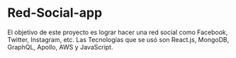 # Red-Social-app
El objetivo de este proyecto es lograr hacer una red social como Facebook, Twitter, Instagram, etc. Las Tecnologías que se usó son React.js,  MongoDB, GraphQL, Apollo, AWS y JavaScript.
